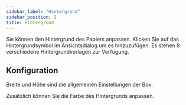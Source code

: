 ```yaml
---
sidebar_label: "Hintergrund"
sidebar_position: 2
title: Hintergrund
---
```


Sie können den Hintergrund des Papiers anpassen. Klicken Sie auf das Hintergrundsymbol im Ansichtsdialog um es hinzuzufügen. Es stehen 8 verschiedene Hintergrundvorlagen zur Verfügung.

## Konfiguration

Breite und Höhe sind die allgemeinen Einstellungen der Box.

Zusätzlich können Sie die Farbe des Hintergrunds anpassen.

